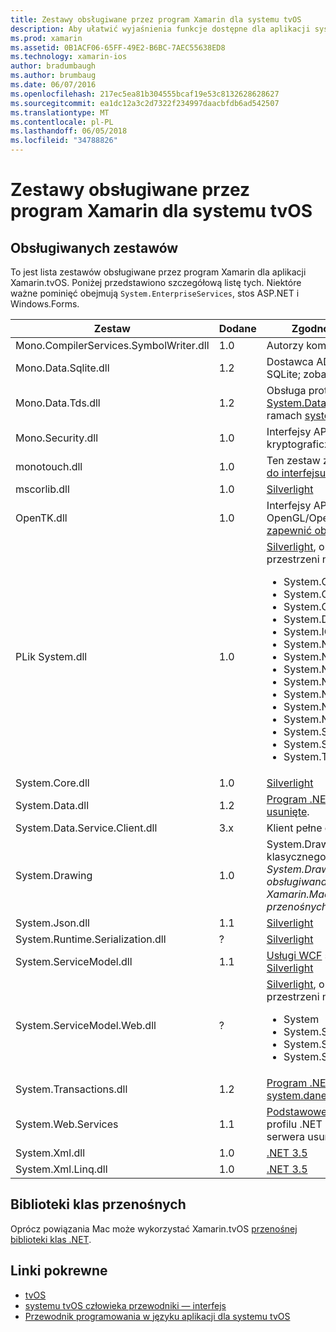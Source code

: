 ```yaml
---
title: Zestawy obsługiwane przez program Xamarin dla systemu tvOS
description: Aby ułatwić wyjaśnienia funkcje dostępne dla aplikacji systemu tvOS, ten dokument zawiera listę zestawów obsługiwane przez program Xamarin dla rozwoju systemu tvOS.
ms.prod: xamarin
ms.assetid: 0B1ACF06-65FF-49E2-B6BC-7AEC55638ED8
ms.technology: xamarin-ios
author: bradumbaugh
ms.author: brumbaug
ms.date: 06/07/2016
ms.openlocfilehash: 217ec5ea81b304555bcaf19e53c8132628628627
ms.sourcegitcommit: ea1dc12a3c2d7322f234997daacbfdb6ad542507
ms.translationtype: MT
ms.contentlocale: pl-PL
ms.lasthandoff: 06/05/2018
ms.locfileid: "34788826"
---
```

# <a name="assemblies-supported-by-xamarin-for-tvos"></a>Zestawy obsługiwane przez program Xamarin dla systemu tvOS

## <a name="supported-assemblies"></a>Obsługiwanych zestawów

To jest lista zestawów obsługiwane przez program Xamarin dla aplikacji Xamarin.tvOS. Poniżej przedstawiono szczegółową listę tych.  Niektóre ważne pominięć obejmują `System.EnterpriseServices`, stos ASP.NET i Windows.Forms.

|Zestaw|Dodane|Zgodność z interfejsu API|
|---|---|---|
|Mono.CompilerServices.SymbolWriter.dll|1.0|Autorzy kompilatora.|
|Mono.Data.Sqlite.dll|1.2|Dostawca ADO.NET dla bazy danych SQLite; zobacz [ograniczenia](~/ios/data-cloud/system.data.md).|
|Mono.Data.Tds.dll|1.2|Obsługa protokołu TDS; używany do [System.Data.SqlClient](https://developer.xamarin.com/api/namespace/System.Data.SqlClient/) obsługuje w ramach [system.dane](~/ios/data-cloud/system.data.md).|
|Mono.Security.dll|1.0|Interfejsy API usług kryptograficznych.|
|monotouch.dll|1.0|Ten zestaw zawiera [powiązanie C# do interfejsu API CocoaTouch](https://developer.xamarin.com/api/root/ios-unified/).|
|mscorlib.dll|1.0|[Silverlight](http://msdn.microsoft.com/library/cc838194(VS.95).aspx)|
|OpenTK.dll|1.0|Interfejsy API, obiektowo OpenGL/OpenAL [rozszerzone, aby zapewnić obsługę urządzeń iPhone](https://developer.xamarin.com/api/namespace/OpenGLES/).|
|PLik System.dll|1.0|[Silverlight](http://msdn.microsoft.com/library/cc838194(VS.95).aspx), oraz typy z następujących przestrzeni nazw: <ul><li>System.Collections.Specialized</li> <li>System.ComponentModel</li> <li>System.ComponentModel.Design</li> <li>System.Diagnostics</li> <li>System.IO.Compression</li> <li>System.Net</li> <li>System.Net.Cache</li> <li>System.Net.Mail</li> <li>System.Net.Mime</li> <li>System.Net.NetworkInformation</li> <li>System.Net.Security</li> <li>System.Net.Sockets</li> <li>System.Security.Authentication</li> <li>System.Security.Cryptography</li> <li>System.Timers</li></ul>|
|System.Core.dll|1.0|[Silverlight](http://msdn.microsoft.com/library/cc838194(VS.95).aspx)|
|System.Data.dll|1.2|[Program .NET 3.5](http://msdn.microsoft.com/library/ms229335.aspx), [z niektóre funkcje usunięte](~/ios/data-cloud/system.data.md).|
|System.Data.Service.Client.dll|3.x|Klient pełne oData.|
|System.Drawing|1.0|System.Drawing API - tylko klasycznego interfejsu API.<br />_System.Drawing nie jest obsługiwana w interfejsie API Unified Xamarin.Mac .NET 4.5 lub platform przenośnych._|
|System.Json.dll|1.1|[Silverlight](http://msdn.microsoft.com/library/cc838194(VS.95).aspx)|
|System.Runtime.Serialization.dll|?|[Silverlight](http://msdn.microsoft.com/library/cc838194(VS.95).aspx)|
|System.ServiceModel.dll|1.1|[Usługi WCF](http://docs.xamarin.com/guides/cross-platform/application_fundamentals/introduction_to_web_services) stosu jako obecne w [Silverlight](http://msdn.microsoft.com/library/cc838194(VS.95).aspx)|
|System.ServiceModel.Web.dll|?|[Silverlight](http://msdn.microsoft.com/library/cc838194(VS.95).aspx), oraz typy z następujących przestrzeni nazw: <ul><li>System</li><li>System.ServiceModel.Channels</li><li>System.ServiceModel.Description</li><li>System.ServiceModel.Web</li></ul>|
|System.Transactions.dll|1.2|[Program .NET 3.5](http://msdn.microsoft.com/library/ms229335.aspx); część [system.dane](https://docs.microsoft.com/xamarin/ios/data-cloud/system.data) obsługuje.|
|System.Web.Services|1.1|[Podstawowe usługi sieci Web](http://docs.xamarin.com/guides/cross-platform/application_fundamentals/introduction_to_web_services) z profilu .NET 3.5, przy użyciu funkcji serwera usunięte.|
|System.Xml.dll|1.0|[.NET 3.5](http://msdn.microsoft.com/library/ms229335.aspx)|
|System.Xml.Linq.dll|1.0|[.NET 3.5](http://msdn.microsoft.com/library/ms229335.aspx)|

<a name="Summary" />

## <a name="portable-class-libraries"></a>Biblioteki klas przenośnych

Oprócz powiązania Mac może wykorzystać Xamarin.tvOS [przenośnej biblioteki klas .NET](~/cross-platform/app-fundamentals/pcl.md).

## <a name="related-links"></a>Linki pokrewne

- [tvOS](https://developer.apple.com/tvos/)
- [systemu tvOS człowieka przewodniki — interfejs](https://developer.apple.com/tvos/human-interface-guidelines/)
- [Przewodnik programowania w języku aplikacji dla systemu tvOS](https://developer.apple.com/library/prerelease/tvos/documentation/General/Conceptual/AppleTV_PG/)
